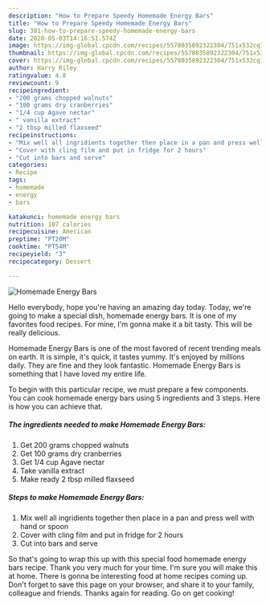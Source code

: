 ```yaml
---
description: "How to Prepare Speedy Homemade Energy Bars"
title: "How to Prepare Speedy Homemade Energy Bars"
slug: 381-how-to-prepare-speedy-homemade-energy-bars
date: 2020-05-03T14:16:51.574Z
image: https://img-global.cpcdn.com/recipes/5578035892322304/751x532cq70/homemade-energy-bars-recipe-main-photo.jpg
thumbnail: https://img-global.cpcdn.com/recipes/5578035892322304/751x532cq70/homemade-energy-bars-recipe-main-photo.jpg
cover: https://img-global.cpcdn.com/recipes/5578035892322304/751x532cq70/homemade-energy-bars-recipe-main-photo.jpg
author: Harry Riley
ratingvalue: 4.8
reviewcount: 9
recipeingredient:
- "200 grams chopped walnuts"
- "100 grams dry cranberries"
- "1/4 cup Agave nectar"
- " vanilla extract"
- "2 tbsp milled flaxseed"
recipeinstructions:
- "Mix well all ingridients together then place in a pan and press well with hand or spoon"
- "Cover with cling film and put in fridge for 2 hours"
- "Cut into bars and serve"
categories:
- Recipe
tags:
- homemade
- energy
- bars

katakunci: homemade energy bars 
nutrition: 107 calories
recipecuisine: American
preptime: "PT20M"
cooktime: "PT54M"
recipeyield: "3"
recipecategory: Dessert

---
```



![Homemade Energy Bars](https://img-global.cpcdn.com/recipes/5578035892322304/751x532cq70/homemade-energy-bars-recipe-main-photo.jpg)

Hello everybody, hope you're having an amazing day today. Today, we're going to make a special dish, homemade energy bars. It is one of my favorites food recipes. For mine, I'm gonna make it a bit tasty. This will be really delicious.

Homemade Energy Bars is one of the most favored of recent trending meals on earth. It is simple, it's quick, it tastes yummy. It's enjoyed by millions daily. They are fine and they look fantastic. Homemade Energy Bars is something that I have loved my entire life.




To begin with this particular recipe, we must prepare a few components. You can cook homemade energy bars using 5 ingredients and 3 steps. Here is how you can achieve that.

##### The ingredients needed to make Homemade Energy Bars:

1. Get 200 grams chopped walnuts
1. Get 100 grams dry cranberries
1. Get 1/4 cup Agave nectar
1. Take  vanilla extract
1. Make ready 2 tbsp milled flaxseed




##### Steps to make Homemade Energy Bars:

1. Mix well all ingridients together then place in a pan and press well with hand or spoon
1. Cover with cling film and put in fridge for 2 hours
1. Cut into bars and serve




So that's going to wrap this up with this special food homemade energy bars recipe. Thank you very much for your time. I'm sure you will make this at home. There is gonna be interesting food at home recipes coming up. Don't forget to save this page on your browser, and share it to your family, colleague and friends. Thanks again for reading. Go on get cooking!
